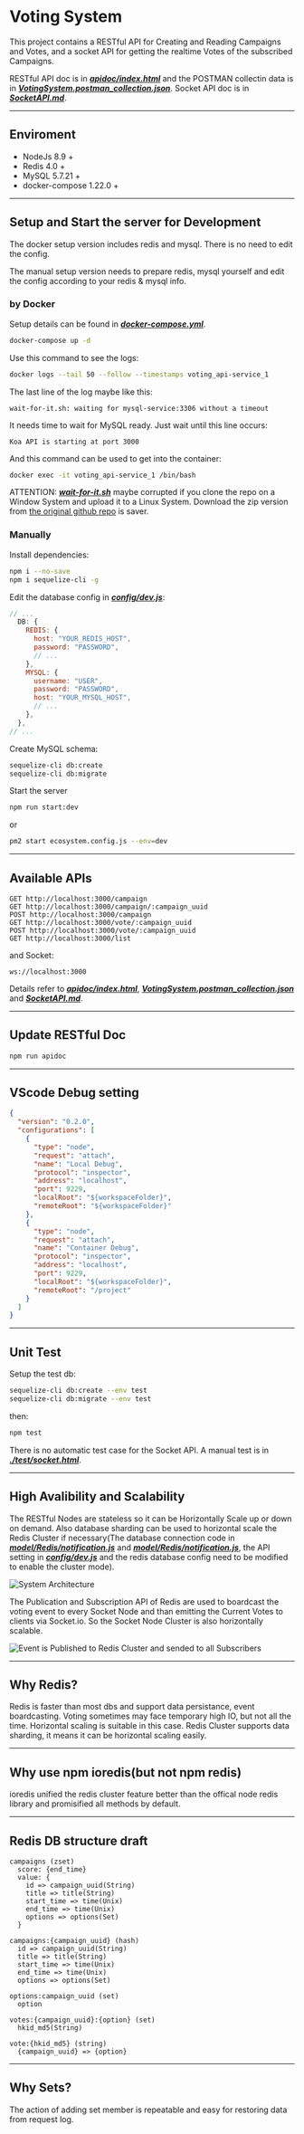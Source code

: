 # Voting System

This project contains a RESTful API for Creating and Reading Campaigns and Votes, and a socket API for getting the realtime Votes of the subscribed Campaigns.

RESTful API doc is in [**_apidoc/index.html_**](./apidoc/index.html) and the POSTMAN collectin data is in [**_VotingSystem.postman_collection.json_**](./VotingSystem.postman_collection.json). Socket API doc is in [**_SocketAPI.md_**](./SocketAPI.md).

---

## Enviroment

- NodeJs 8.9 +
- Redis 4.0 +
- MySQL 5.7.21 +
- docker-compose 1.22.0 +

---

## Setup and Start the server for Development

The docker setup version includes redis and mysql. There is no need to edit the config.

The manual setup version needs to prepare redis, mysql yourself and edit the config according to your redis & mysql info.

### by Docker

Setup details can be found in [**_docker-compose.yml_**](./docker-compose.yml).

```sh
docker-compose up -d
```

Use this command to see the logs:
```sh
docker logs --tail 50 --follow --timestamps voting_api-service_1
```

The last line of the log maybe like this:
```text
wait-for-it.sh: waiting for mysql-service:3306 without a timeout
```

It needs time to wait for MySQL ready. Just wait until this line occurs:
```text
Koa API is starting at port 3000
```

And this command can be used to get into the container:
```sh
docker exec -it voting_api-service_1 /bin/bash
```

ATTENTION: [**_wait-for-it.sh_**](./wait-for-it.sh) maybe corrupted if you clone the repo on a Window System and upload it to a Linux System. Download the zip version from [the original github repo](https://github.com/vishnubob/wait-for-it) is saver.

### Manually

Install dependencies:

```sh
npm i --no-save
npm i sequelize-cli -g
```

Edit the database config in [**_config/dev.js_**](./config/dev.js):

```js
// ...
  DB: {
    REDIS: {
      host: "YOUR_REDIS_HOST",
      password: "PASSWORD",
      // ...
    },
    MYSQL: {
      username: "USER",
      password: "PASSWORD",
      host: "YOUR_MYSQL_HOST",
      // ...
    },
  },
// ...
```

Create MySQL schema:

```sh
sequelize-cli db:create
sequelize-cli db:migrate
```

Start the server

```sh
npm run start:dev
```

or

```sh
pm2 start ecosystem.config.js --env=dev
```

---

## Available APIs

```
GET http://localhost:3000/campaign
GET http://localhost:3000/campaign/:campaign_uuid
POST http://localhost:3000/campaign
GET http://localhost:3000/vote/:campaign_uuid
POST http://localhost:3000/vote/:campaign_uuid
GET http://localhost:3000/list
```

and Socket:

```
ws://localhost:3000
```

Details refer to [**_apidoc/index.html_**](./apidoc/index.html), [**_VotingSystem.postman_collection.json_**](./VotingSystem.postman_collection.json) and [**_SocketAPI.md_**](./SocketAPI.md).

---

## Update RESTful Doc

```sh
npm run apidoc
```

---

## VScode Debug setting

```json
{
  "version": "0.2.0",
  "configurations": [
    {
      "type": "node",
      "request": "attach",
      "name": "Local Debug",
      "protocol": "inspector",
      "address": "localhost",
      "port": 9229,
      "localRoot": "${workspaceFolder}",
      "remoteRoot": "${workspaceFolder}"
    },
    {
      "type": "node",
      "request": "attach",
      "name": "Container Debug",
      "protocol": "inspector",
      "address": "localhost",
      "port": 9229,
      "localRoot": "${workspaceFolder}",
      "remoteRoot": "/project"
    }
  ]
}
```

---

## Unit Test

Setup the test db:
```sh
sequelize-cli db:create --env test
sequelize-cli db:migrate --env test
```

then:
```sh
npm test
```

There is no automatic test case for the Socket API. A manual test is in [**_./test/socket.html_**](./test/socket.html).

---

## High Avalibility and Scalability

The RESTful Nodes are stateless so it can be Horizontally Scale up or down on demand. Also database sharding can be used to horizontal scale the Redis Cluster if necessary(The database connection code in [**_model/Redis/notification.js_**](./model/Redis/notification.js) and [**_model/Redis/notification.js_**](./model/Redis/notification.js), the API setting in [**_config/dev.js_**](./config/dev.js) and the redis database config need to be modified to enable the cluster mode).

![System Architecture](./asset/images/HA.png)

The Publication and Subscription API of Redis are used to boardcast the voting event to every Socket Node and than emitting the Current Votes to clients via Socket.io. So the Socket Node Cluster is also horizontally scalable.

![Event is Published to Redis Cluster and sended to all Subscribers](./asset/images/Pub_Sub.png)

---

## Why Redis?

Redis is faster than most dbs and support data persistance, event boardcasting.
Voting sometimes may face temporary high IO, but not all the time.
Horizontal scaling is suitable in this case.
Redis Cluster supports data sharding, it means it can be horizontal scaling easily.

---

## Why use npm ioredis(but not npm redis)

ioredis unified the redis cluster feature better than the offical node redis library and promisified all methods by default.

---

## Redis DB structure draft

```
campaigns (zset)
  score: {end_time}
  value: {
    id => campaign_uuid(String)
    title => title(String)
    start_time => time(Unix)
    end_time => time(Unix)
    options => options(Set)
  }

campaigns:{campaign_uuid} (hash)
  id => campaign_uuid(String)
  title => title(String)
  start_time => time(Unix)
  end_time => time(Unix)
  options => options(Set)

options:campaign_uuid (set)
  option

votes:{campaign_uuid}:{option} (set)
  hkid_md5(String)

vote:{hkid_md5} (string)
  {campaign_uuid} => {option}
```

---

## Why Sets?

The action of adding set member is repeatable and easy for restoring data from request log.
